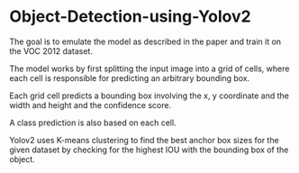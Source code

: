 # Object-Detection-using-Yolov2

The goal is to emulate the model as described in the paper and train it on the VOC 2012 dataset.

The model works by first splitting the input image into a grid of cells, where each cell is responsible for predicting an arbitrary bounding box. 

Each grid cell predicts a bounding box involving the x, y coordinate and the width and height and the confidence score.
 
A class prediction is also based on each cell.

Yolov2 uses K-means clustering to find the best anchor box sizes for the given dataset by checking for the highest IOU with the bounding box of the object.
 
